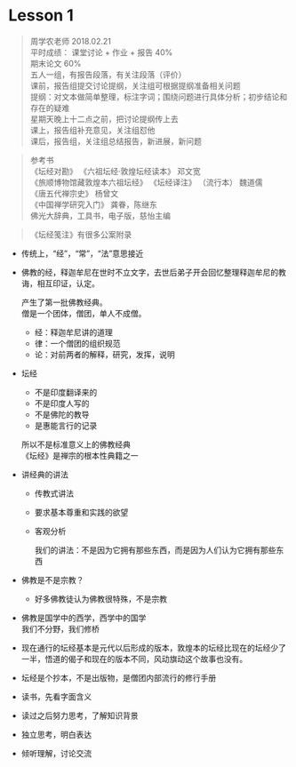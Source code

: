 # Lesson 1 
> 周学农老师 2018.02.21  
> 平时成绩：
> 课堂讨论 + 作业 + 报告 40%  
> 期末论文 60%  
> 五人一组，有报告段落，有关注段落（评价）  
> 课前，报告组提交讨论提纲，关注组可根据提纲准备相关问题    
> 提纲：对文本做简单整理，标注字词；围绕问题进行具体分析；初步结论和存在的疑难  
> 星期天晚上十二点之前，把讨论提纲传上去  
> 课上，报告组补充意见，关注组怼他  
> 课后，报告组，关注组总结报告，新进展，新问题

> 参考书  
> 《坛经对勘》
> 《六祖坛经·敦煌坛经读本》 邓文宽  
> 《旅顺博物馆藏敦煌本六祖坛经》
> 《坛经译注》 （流行本） 魏道儒  
> 《唐五代禅宗史》  杨曾文  
> 《中国禅学研究入门》 龚眷，陈继东  
> 佛光大辞典，工具书，电子版，慈怡主编

> 《坛经笺注》有很多公案附录
* 传统上，“经”，“常”，“法”意思接近  
* 佛教的经，释迦牟尼在世时不立文字，去世后弟子开会回忆整理释迦牟尼的教诲，相互印证，认定。 

    产生了第一批佛教经典。    
    僧是一个团体，僧团，单人不成僧。
    * 经：释迦牟尼讲的道理
    * 律：一个僧团的组织规范  
    * 论：对前两者的解释，研究，发挥，说明  
* 坛经  
  * 不是印度翻译来的   
  * 不是印度人写的 
  * 不是佛陀的教导  
  * 是惠能言行的记录  
  
  所以不是标准意义上的佛教经典    
  《坛经》是禅宗的根本性典籍之一  
* 讲经典的讲法  
  * 传教式讲法  
  * 要求基本尊重和实践的欲望
  * 客观分析  

    我们的讲法：不是因为它拥有那些东西，而是因为人们认为它拥有那些东西
* 佛教是不是宗教？  
  * 好多佛教徒认为佛教很特殊，不是宗教  
* 佛教是国学中的西学，西学中的国学  
    我们不分野，我们修桥
* 现在通行的坛经基本是元代以后形成的版本，敦煌本的坛经比现在的坛经少了一半，悟道的偈子和现在的版本不同，风动旗动这个故事也没有。    
* 坛经是个抄本，不是出版物，是僧团内部流行的修行手册  

* 读书，先看字面含义  
* 读过之后努力思考，了解知识背景  

* 独立思考，明白表达  
* 倾听理解，讨论交流  


